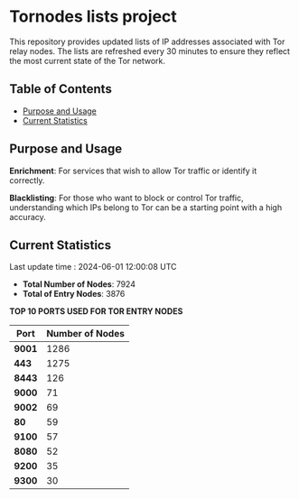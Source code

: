 # Tornodes lists project

This repository provides updated lists of IP addresses associated with Tor relay nodes. The lists are refreshed every 30 minutes to ensure they reflect the most current state of the Tor network.

## Table of Contents

- [Purpose and Usage](#purpose-and-usage)
- [Current Statistics](#current-statistics)


## Purpose and Usage

**Enrichment**: For services that wish to allow Tor traffic or identify it correctly.

**Blacklisting**: For those who want to block or control Tor traffic, understanding which IPs belong to Tor can be a starting point with a high accuracy.

## Current Statistics

Last update time : 2024-06-01 12:00:08 UTC

- **Total Number of Nodes**: 7924
- **Total of Entry Nodes**: 3876

**TOP 10 PORTS USED FOR TOR ENTRY NODES**

| **Port** | **Number of Nodes** |
|------|-----------------|
| **9001**   | 1286  |
| **443**   | 1275  |
| **8443**   | 126  |
| **9000**   | 71  |
| **9002**   | 69  |
| **80**   | 59  |
| **9100**   | 57  |
| **8080**   | 52  |
| **9200**   | 35  |
| **9300**   | 30  |

